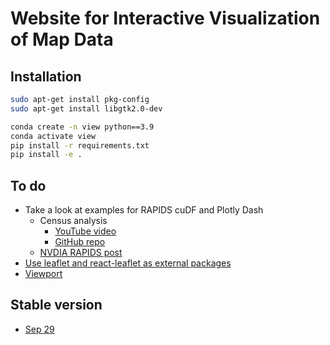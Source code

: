 # Website for Interactive Visualization of Map Data

## Installation

```bash
sudo apt-get install pkg-config
sudo apt-get install libgtk2.0-dev
```

```bash
conda create -n view python==3.9
conda activate view
pip install -r requirements.txt
pip install -e .
```

## To do

- Take a look at examples for RAPIDS cuDF and Plotly Dash
  - Census analysis
    - [YouTube video](https://www.youtube.com/watch?v=MpGVTmE_As0)
    - [GitHub repo](https://github.com/rapidsai/plotly-dash-rapids-census-demo?ncid=so-yout-411549-vt27#cid=an01_so-yout_en-us)
  - [NVDIA RAPIDS post](https://developer.nvidia.com/blog/accelerated-data-analytics-a-guide-to-data-visualization-with-rapids/)
- [Use leaflet and react-leaflet as external packages](https://github.com/emilhe/dash-leaflet/pull/146)
- [Viewport](https://github.com/emilhe/dash-leaflet/blob/master/CHANGELOG.md#107---2023-08-27)

## Stable version

- [Sep 29](https://github.com/zeyuyang8/niceview/commit/7e2af2acbf0e1cb72a9e5c6bbb707f73501ee463)
